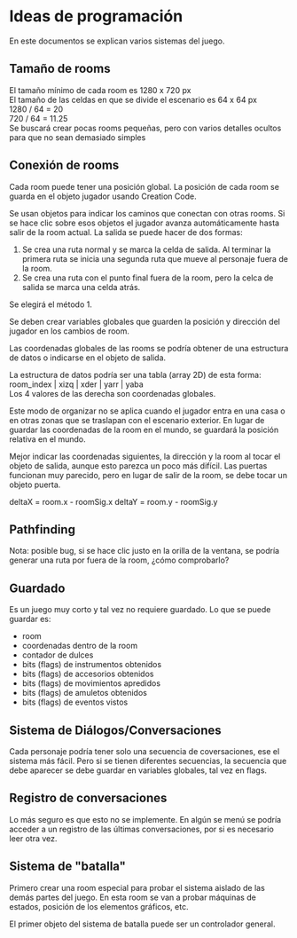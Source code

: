 # Ideas de programación
En este documentos se explican varios sistemas del juego.

## Tamaño de rooms
El tamaño mínimo de cada room es 1280 x 720 px  
El tamaño de las celdas en que se divide el escenario es 64 x 64 px  
1280 / 64 = 20  
720 / 64 = 11.25  
Se buscará crear pocas rooms pequeñas, pero con varios detalles ocultos
para que no sean demasiado simples

## Conexión de rooms
Cada room puede tener una posición global. La posición de cada room se guarda en el objeto
jugador usando Creation Code.

Se usan objetos para indicar los caminos que conectan con otras rooms. Si se hace clic
sobre esos objetos el jugador avanza automáticamente hasta salir de la room actual.
La salida se puede hacer de dos formas:
1. Se crea una ruta normal y se marca la celda de salida. Al terminar la primera ruta
se inicia una segunda ruta que mueve al personaje fuera de la room.
2. Se crea una ruta con el punto final fuera de la room, pero la celca de salida
se marca una celda atrás.

Se elegirá el método 1.

Se deben crear variables globales que guarden la posición y dirección 
del jugador en los cambios de room.

Las coordenadas globales de las rooms se podría obtener de una estructura de datos
o indicarse en el objeto de salida.

La estructura de datos podría ser una tabla (array 2D) de esta forma:  
room_index | xizq | xder | yarr | yaba  
Los 4 valores de las derecha son coordenadas globales.

Este modo de organizar no se aplica cuando el jugador entra en una casa
o en otras zonas que se traslapan con el escenario exterior.
En lugar de guardar las coordenadas de la room en el mundo, se guardará
la posición relativa en el mundo.

Mejor indicar las coordenadas siguientes, la dirección y la room al tocar
el objeto de salida, aunque esto parezca un poco más difícil.
Las puertas funcionan muy parecido, pero en lugar de salir de la room, se debe
tocar un objeto puerta.

deltaX = room.x - roomSig.x
deltaY = room.y - roomSig.y

## Pathfinding
Nota: posible bug, si se hace clic justo en la orilla de la ventana, se podría generar
una ruta por fuera de la room, ¿cómo comprobarlo?

## Guardado
Es un juego muy corto y tal vez no requiere guardado.
Lo que se puede guardar es:

+ room
+ coordenadas dentro de la room
+ contador de dulces
+ bits (flags) de instrumentos obtenidos
+ bits (flags) de accesorios obtenidos
+ bits (flags) de movimientos apredidos
+ bits (flags) de amuletos obtenidos
+ bits (flags) de eventos vistos

## Sistema de Diálogos/Conversaciones
Cada personaje podría tener solo una secuencia de coversaciones, ese el sistema más fácil.
Pero si se tienen diferentes secuencias, la secuencia que debe aparecer se debe guardar
en variables globales, tal vez en flags.

## Registro de conversaciones
Lo más seguro es que esto no se implemente. 
En algún se menú se podría acceder a un registro de las 
últimas conversaciones, por si es necesario leer otra vez.

## Sistema de "batalla"
Primero crear una room especial para probar el sistema aislado de las demás partes
del juego. En esta room se van a probar máquinas de estados, posición de los
elementos gráficos, etc.

El primer objeto del sistema de batalla puede ser un controlador general.
